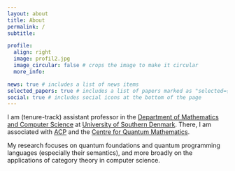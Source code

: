 ```yaml
---
layout: about
title: About
permalink: /
subtitle: 

profile:
  align: right
  image: profil2.jpg
  image_circular: false # crops the image to make it circular
  more_info: 

news: true # includes a list of news items
selected_papers: true # includes a list of papers marked as "selected={true}"
social: true # includes social icons at the bottom of the page
---
```


I am (tenure-track) assistant professor in the <a href="https://imada.sdu.dk">Department of Mathematics and Computer Science</a> at <a href="https://www.sdu.dk/en">University of Southern Denmark</a>. There, I am associated with <a href="https://acp.sdu.dk">ACP</a> and the <a href="https://www.sdu.dk/qm">Centre for Quantum Mathematics</a>.

My research focuses on quantum foundations and quantum programming languages (especially their semantics), and more broadly on the applications of category theory in computer science.
